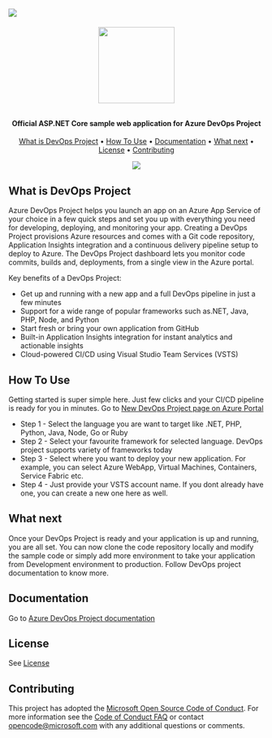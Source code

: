 <h1>
<a href="https://portal.azure.com/#create/Microsoft.AzureProject"><img src="https://raw.githubusercontent.com/imalokagrawal/devops-readme/master/images/logo-new.png"></a>
</h1>

<h4 align="center">
<a href="https://portal.azure.com/#create/Microsoft.AzureProject"><img src="https://raw.githubusercontent.com/imalokagrawal/devops-readme/master/images/try-button.png" width="150"></a>
<br>
<br>

Official ASP.NET Core sample web application for Azure DevOps Project
</h4>

<p align="center">
  <a href="#what-is-devops-project">What is DevOps Project</a> •
  <a href="#how-to-use">How To Use</a> •
  <a href="#documentation">Documentation</a> •
  <a href="#what-next">What next</a> •
  <a href="#license">License</a> •
  <a href="#contributing">Contributing</a>
</p>

<p align="center">
  <img src="https://raw.githubusercontent.com/imalokagrawal/devops-readme/master/images/azure-dev-ops.gif">
</p>

## What is DevOps Project

Azure DevOps Project helps you launch an app on an Azure App Service of your choice in a few quick steps and set you up with everything you need for developing, deploying, and monitoring your app. Creating a DevOps Project provisions Azure resources and comes with a Git code repository, Application Insights integration and a continuous delivery pipeline setup to deploy to Azure. The DevOps Project dashboard lets you monitor code commits, builds and, deployments, from a single view in the Azure portal.

Key benefits of a DevOps Project:
* Get up and running with a new app and a full DevOps pipeline in just a few minutes
* Support for a wide range of popular frameworks such as.NET, Java, PHP, Node, and Python
* Start fresh or bring your own application from GitHub
* Built-in Application Insights integration for instant analytics and actionable insights
* Cloud-powered CI/CD using Visual Studio Team Services (VSTS)

## How To Use
Getting started is super simple here. Just few clicks and your CI/CD pipeline is ready for you in minutes.
Go to [New DevOps Project page on Azure Portal ](https://portal.azure.com/#create/Microsoft.AzureProject)
* Step 1 - Select the language you are want to target like .NET, PHP, Python, Java, Node, Go or Ruby
* Step 2 - Select your favourite framework for selected language. DevOps project supports variety of frameworks today
* Step 3 - Select where you want to deploy your new application. For example, you can select Azure WebApp, Virtual Machines, Containers, Service Fabric etc.
* Step 4 - Just provide your VSTS account name. If you dont already have one, you can create a new one here as well.


## What next
Once your DevOps Project is ready and your application is up and running, you are all set. You can now clone the code repository locally and modify the sample code or simply add more environment to take your application from Development environment to production. Follow DevOps project documentation to know more.

## Documentation
Go to [Azure DevOps Project documentation ](https://docs.microsoft.com/en-us/azure/devops-project/) 

## License

See [License](#)

## Contributing

This project has adopted the [Microsoft Open Source Code of Conduct](https://opensource.microsoft.com/codeofconduct/). For more information see the [Code of Conduct FAQ](https://opensource.microsoft.com/codeofconduct/faq/) or contact [opencode@microsoft.com](mailto:opencode@microsoft.com) with any additional questions or comments.


